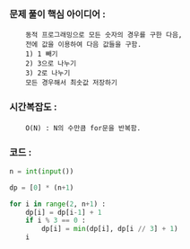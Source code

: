 ### 문제 풀이 핵심 아이디어 :
        동적 프로그래밍으로 모든 숫자의 경우를 구한 다음,
        전에 값을 이용하여 다음 값들을 구함. 
        1) 1 빼기
        2) 3으로 나누기  
        3) 2로 나누기
        모든 경우해서 최솟값 저장하기

### 시간복잡도 :
        O(N) : N의 수만큼 for문을 반복함.

### 코드 :
```python
n = int(input())

dp = [0] * (n+1)

for i in range(2, n+1) :
    dp[i] = dp[i-1] + 1
    if i % 3 == 0 :
        dp[i] = min(dp[i], dp[i // 3] + 1)
    i
